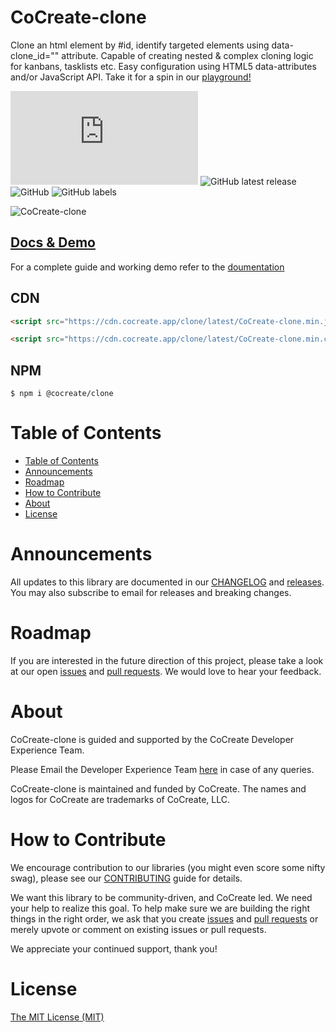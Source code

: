 # CoCreate-clone

Clone an html element by #id, identify targeted elements using data-clone_id="" attribute. Capable of creating nested & complex cloning logic for kanbans, tasklists etc. Easy configuration using HTML5 data-attributes and/or JavaScript API. Take it for a spin in our [playground!](https://cocreate.app/docs/clone)

![GitHub file size in bytes](https://img.shields.io/github/size/CoCreate-app/CoCreate-clone/dist/CoCreate-clone.min.js?label=minified%20size&style=for-the-badge)
![GitHub latest release](https://img.shields.io/github/v/release/CoCreate-app/CoCreate-clone?style=for-the-badge)
![GitHub](https://img.shields.io/github/license/CoCreate-app/CoCreate-clone?style=for-the-badge)
![GitHub labels](https://img.shields.io/github/labels/CoCreate-app/CoCreate-clone/help%20wanted?style=for-the-badge)

![CoCreate-clone](https://cdn.cocreate.app/docs/CoCreate-clone.gif)

## [Docs & Demo](https://cocreate.app/docs/clone)

For a complete guide and working demo refer to the [doumentation](https://cocreate.app/docs/clone)

## CDN

```html
<script src="https://cdn.cocreate.app/clone/latest/CoCreate-clone.min.js"></script>
```

```html
<script src="https://cdn.cocreate.app/clone/latest/CoCreate-clone.min.css"></script>
```

## NPM

```shell
$ npm i @cocreate/clone
```

# Table of Contents

- [Table of Contents](#table-of-contents)
- [Announcements](#announcements)
- [Roadmap](#roadmap)
- [How to Contribute](#how-to-contribute)
- [About](#about)
- [License](#license)

<a name="announcements"></a>

# Announcements

All updates to this library are documented in our [CHANGELOG](https://github.com/CoCreate-app/CoCreate-clone/blob/master/CHANGELOG.md) and [releases](https://github.com/CoCreate-app/CoCreate-clone/releases). You may also subscribe to email for releases and breaking changes.

<a name="roadmap"></a>

# Roadmap

If you are interested in the future direction of this project, please take a look at our open [issues](https://github.com/CoCreate-app/CoCreate-clone/issues) and [pull requests](https://github.com/CoCreate-app/CoCreate-clone/pulls). We would love to hear your feedback.

<a name="about"></a>

# About

CoCreate-clone is guided and supported by the CoCreate Developer Experience Team.

Please Email the Developer Experience Team [here](mailto:develop@cocreate.app) in case of any queries.

CoCreate-clone is maintained and funded by CoCreate. The names and logos for CoCreate are trademarks of CoCreate, LLC.

<a name="contribute"></a>

# How to Contribute

We encourage contribution to our libraries (you might even score some nifty swag), please see our [CONTRIBUTING](https://github.com/CoCreate-app/CoCreate-clone/blob/master/CONTRIBUTING.md) guide for details.

We want this library to be community-driven, and CoCreate led. We need your help to realize this goal. To help make sure we are building the right things in the right order, we ask that you create [issues](https://github.com/CoCreate-app/CoCreate-clone/issues) and [pull requests](https://github.com/CoCreate-app/CoCreate-clone/pulls) or merely upvote or comment on existing issues or pull requests.

We appreciate your continued support, thank you!

# License

[The MIT License (MIT)](https://github.com/CoCreate-app/CoCreate-clone/blob/master/LICENSE)
